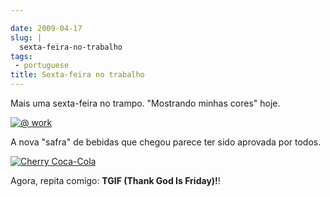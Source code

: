 ```yaml
---

date: 2009-04-17
slug: |
  sexta-feira-no-trabalho
tags:
 - portuguese
title: Sexta-feira no trabalho
---
```


Mais uma sexta-feira no trampo. "Mostrando minhas cores" hoje.

[![@
work](http://farm4.static.flickr.com/3307/3449413091_27d961a995_o.png)](http://www.flickr.com/photos/ogmaciel/3449413091/)

A nova "safra" de bebidas que chegou parece ter sido aprovada por todos.

[![Cherry
Coca-Cola](http://farm4.static.flickr.com/3313/3449988645_90dd334412.jpg)](http://www.flickr.com/photos/ogmaciel/3449988645/)

Agora, repita comigo: **TGIF (Thank God Is Friday)!**!

